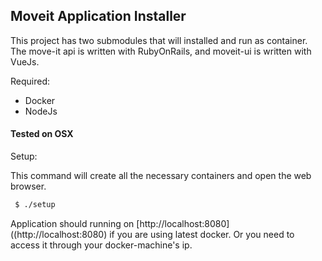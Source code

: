 ## Moveit Application Installer

This project has two submodules that will installed and run as container. 
The move-it api is written with RubyOnRails, and moveit-ui is written with VueJs.

Required:

 * Docker
 * NodeJs

#### Tested on OSX 

Setup:

This command will create all the necessary containers and open the web browser.

```sh
 $ ./setup
```

Application should running on [http://localhost:8080]((http://localhost:8080) if you are using latest docker.
Or you need to access it through your docker-machine's ip.
